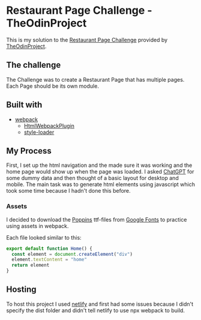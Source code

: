 # Restaurant Page Challenge - TheOdinProject
This is my solution to the [Restaurant Page Challenge](https://www.theodinproject.com/lessons/node-path-javascript-restaurant-page) provided by [TheOdinProject](https://TheOdinProject.com).

## The challenge
The Challenge was to create a Restaurant Page that has multiple pages. Each Page should be its own module.

## Built with
- [webpack](https://webpack.js.org/)
  - [HtmlWebpackPlugin](https://webpack.js.org/plugins/html-webpack-plugin/)
  - [style-loader](https://webpack.js.org/loaders/style-loader/)

## My Process
First, I set up the html navigation and the made sure it was working and the home page would show up when the page was loaded. I asked [ChatGPT](https://chatgpt.com/) for some dummy data and then thought of a basic layout for desktop and mobile. The main task was to generate html elements using javascript which took some time because I hadn't done this before.

### Assets
I decided to download the [Poppins](https://fonts.google.com/specimen/Poppins) ttf-files from [Google Fonts](https://fonts.google.com/) to practice using assets in webpack.


Each file looked similar to this:
```js
export default function Home() {
  const element = document.createElement("div")
  element.textContent = "home"
  return element
}
```

## Hosting
To host this project I used [netlify](https://netlify.com) and first had some issues because I didn't specify the dist folder and didn't tell netlify to use npx webpack to build.
